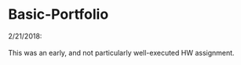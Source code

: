 # Basic-Portfolio

2/21/2018: <br></br>
This was an early, and not particularly well-executed HW assignment.

